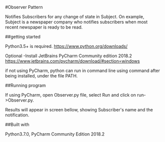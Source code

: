 #Observer Pattern

Notifies Subscribers for any change of state in Subject.
On example, Subject is a newspaper company who notifies subscribers when most recent newspaper
is ready to be read.

##getting started

Python3.5+ is required. https://www.python.org/downloads/

Optional
-Install JetBrains PyCharm Community edition 2018.2
https://www.jetbrains.com/pycharm/download/#section=windows

if not using PyCharm, python can run in command line using <python observer.py> command
after being installed, under the file PATH.


##Running program

If using PyCharm, open Observer.py file, select Run and click on run->Observer.py.

Results will appear in screen bellow, showing Subscriber's name and the notification.

##Built with

Python3.7.0,
PyCharm Community Edition 2018.2


